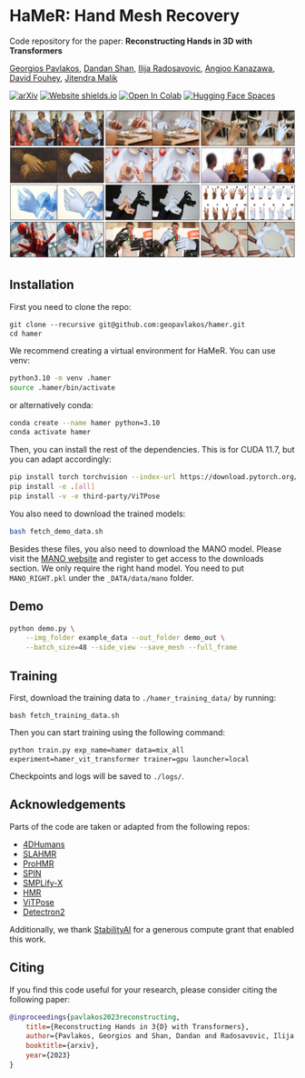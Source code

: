 # HaMeR: Hand Mesh Recovery
Code repository for the paper:
**Reconstructing Hands in 3D with Transformers**

[Georgios Pavlakos](https://geopavlakos.github.io/), [Dandan Shan](https://ddshan.github.io/), [Ilija Radosavovic](https://people.eecs.berkeley.edu/~ilija/), [Angjoo Kanazawa](https://people.eecs.berkeley.edu/~kanazawa/), [David Fouhey](https://cs.nyu.edu/~fouhey/), [Jitendra Malik](http://people.eecs.berkeley.edu/~malik/)

[![arXiv](https://img.shields.io/badge/arXiv-2305.20091-00ff00.svg)](https://arxiv.org/pdf/2312.05251.pdf)  [![Website shields.io](https://img.shields.io/website-up-down-green-red/http/shields.io.svg)](https://geopavlakos.github.io/hamer/)     [![Open In Colab](https://colab.research.google.com/assets/colab-badge.svg)](https://colab.research.google.com/drive/1rQbQzegFWGVOm1n1d-S6koOWDo7F2ucu?usp=sharing)  [![Hugging Face Spaces](https://img.shields.io/badge/%F0%9F%A4%97%20Hugging%20Face-Spaces-blue)](https://huggingface.co/spaces/geopavlakos/HaMeR)

![teaser](assets/teaser.jpg)

## Installation
First you need to clone the repo:
```
git clone --recursive git@github.com:geopavlakos/hamer.git
cd hamer
```

We recommend creating a virtual environment for HaMeR. You can use venv:
```bash
python3.10 -m venv .hamer
source .hamer/bin/activate
```

or alternatively conda:
```bash
conda create --name hamer python=3.10
conda activate hamer
```

Then, you can install the rest of the dependencies. This is for CUDA 11.7, but you can adapt accordingly:
```bash
pip install torch torchvision --index-url https://download.pytorch.org/whl/cu117
pip install -e .[all]
pip install -v -e third-party/ViTPose
```

You also need to download the trained models:
```bash
bash fetch_demo_data.sh
```

Besides these files, you also need to download the MANO model. Please visit the [MANO website](https://mano.is.tue.mpg.de) and register to get access to the downloads section.  We only require the right hand model. You need to put `MANO_RIGHT.pkl` under the `_DATA/data/mano` folder.

## Demo
```bash
python demo.py \
    --img_folder example_data --out_folder demo_out \
    --batch_size=48 --side_view --save_mesh --full_frame
```

## Training
First, download the training data to `./hamer_training_data/` by running:
```
bash fetch_training_data.sh
```

Then you can start training using the following command:
```
python train.py exp_name=hamer data=mix_all experiment=hamer_vit_transformer trainer=gpu launcher=local
```
Checkpoints and logs will be saved to `./logs/`.

## Acknowledgements
Parts of the code are taken or adapted from the following repos:
- [4DHumans](https://github.com/shubham-goel/4D-Humans)
- [SLAHMR](https://github.com/vye16/slahmr)
- [ProHMR](https://github.com/nkolot/ProHMR)
- [SPIN](https://github.com/nkolot/SPIN)
- [SMPLify-X](https://github.com/vchoutas/smplify-x)
- [HMR](https://github.com/akanazawa/hmr)
- [ViTPose](https://github.com/ViTAE-Transformer/ViTPose)
- [Detectron2](https://github.com/facebookresearch/detectron2)

Additionally, we thank [StabilityAI](https://stability.ai/) for a generous compute grant that enabled this work.

## Citing
If you find this code useful for your research, please consider citing the following paper:

```bibtex
@inproceedings{pavlakos2023reconstructing,
    title={Reconstructing Hands in 3{D} with Transformers},
    author={Pavlakos, Georgios and Shan, Dandan and Radosavovic, Ilija and Kanazawa, Angjoo and Fouhey, David and Malik, Jitendra},
    booktitle={arxiv},
    year={2023}
}
```
